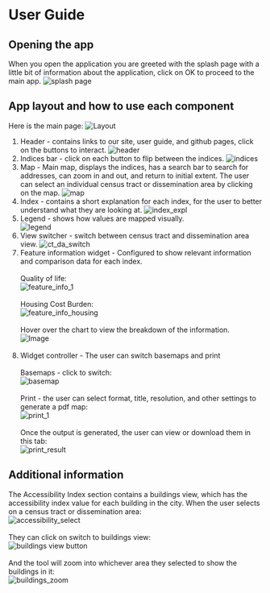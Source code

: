 # User Guide

## Opening the app
When you open the application you are greeted with the splash page with a little bit of information about the application, click on OK to proceed to the main app.
![splash page](Images/splash_page.png)

## App layout and how to use each component
Here is the main page:
![Layout](../images/full_page.png)

1. Header - contains links to our site, user guide, and github pages, click on the buttons to interact. ![header](../images/header.png) 
2. Indices bar - click on each button to flip between the indices. ![indices](../images/indices.png)
3. Map - Main map, displays the indices, has a search bar to search for addresses, can zoom in and out, and return to initial extent. The user can select an individual census tract or dissemination area by clicking on the map. ![map](../images/map.png)
4. Index - contains a short explanation for each index, for the user to better understand what they are looking at. ![index_expl](../images/index_explanation.png)
5. Legend - shows how values are mapped visually. <br>  ![legend](../images/legend.png)
6. View switcher - switch between census tract and dissemination area view.  ![ct_da_switch](../images/ct_da_switch.png)
7. Feature information widget - Configured to show relevant information and comparison data for each index. <br><br> Quality of life: <br> ![feature_info_1](../images/feature_info_1.png) <br><br> Housing Cost Burden: <br> ![feature_info_housing](../images/feature_info_2.png) <br><br>
Hover over the chart to view the breakdown of the information. <br> ![Image](https://github.com/user-attachments/assets/de3d9d23-c990-4a61-b1d2-bea4210244bb) <br><br>
8. Widget controller - The user can switch basemaps and print <br><br> Basemaps - click to switch: <br> ![basemap](../images/basemap.png) <br><br> Print - the user can select format, title, resolution, and other settings to generate a pdf map: <br> ![print_1](../images/print.png) <br><br> Once the output is generated, the user can view or download them in this tab: <br> ![print_result](../images/print_3.png)

## Additional information

The Accessibility Index section contains a buildings view, which has the accessibility index value for each building in the city. When the user selects on a census tract or dissemination area: <br> ![accessibility_select](../images/ai_select.png) <br><br> They can click on switch to buildings view:<br>![buildings view button](Images/buildings_1.png) <br><br> And the tool will zoom into whichever area they selected to show the buildings in it:<br> ![buildings_zoom](../images/buildings_2.png)  



